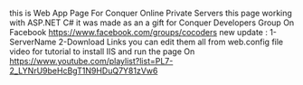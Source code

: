 this is Web App Page For Conquer Online Private Servers
this page working with ASP.NET C#
it was made as an a gift for Conquer Developers Group On Facebook
https://www.facebook.com/groups/cocoders
new update :
1-ServerName
2-Download Links
you can edit them all from web.config file
video for tutorial to install IIS and run the page On
https://www.youtube.com/playlist?list=PL7-2_LYNrU9beHcBgT1N9HDuQ7Y81zVw6

